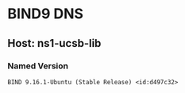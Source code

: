 # BIND9 DNS

## Host: ns1-ucsb-lib

### Named Version
```
BIND 9.16.1-Ubuntu (Stable Release) <id:d497c32>
```